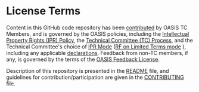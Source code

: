 # License Terms

Content in this GitHub code repository has been [contributed](https://www.oasis-open.org/policies-guidelines/ipr#def-contribution) 
by OASIS TC Members, and is governed by the OASIS policies, including the 
[Intellectual Property Rights (IPR) Policy](https://www.oasis-open.org/policies-guidelines/ipr), 
the [Technical Committee (TC) Process](https://www.oasis-open.org/policies-guidelines/tc-process), 
and the Technical Committee's choice of [IPR Mode](https://www.oasis-open.org/policies-guidelines/ipr#def-ipr-mode) 
([RF on Limited Terms mode](https://www.oasis-open.org/policies-guidelines/ipr#RF-on-Limited-Mode) ), 
including any applicable [declarations](https://www.oasis-open.org/committees/dita-adoption/ipr.php). 
Feedback from non-TC members, if any, is governed by the terms of the 
[OASIS Feedback License](https://www.oasis-open.org/policies-guidelines/ipr#appendixa"). 

Description of this repository is presented in the [README](https://github.com/oasis-tcs/dita-adoption-membersonly/blob/master/README.md) 
file, and guidelines for contribution/participation are given in the 
[CONTRIBUTING](https://github.com/oasis-tcs/dita-adoption-membersonly/blob/master/CONTRIBUTING.md) file.
